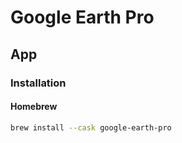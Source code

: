 # Google Earth Pro

## App

### Installation

#### Homebrew

```sh
brew install --cask google-earth-pro
```
